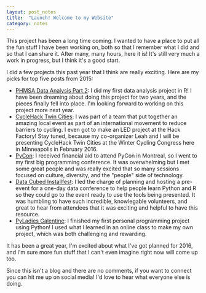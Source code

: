 ```yaml
---
layout: post_notes
title:  "Launch! Welcome to my Website"
category: notes
---
```


This project has been a long time coming. I wanted to have a place to put all the fun stuff I have been working on, both so that I remember what I did and so that I can share it. After many, many hours, here it is! It's still very much a work in progress, but I think it's a good start.

I did a few projects this past year that I think are really exciting. Here are my picks for top five posts from 2015:

* [PHMSA Data Analysis Part 2](/projects/2015/12/25/PHMSA-part2.html): I did my first data analysis project in R! I have been dreaming about doing this project for two years, and the pieces finally fell into place. I'm looking forward to working on this project more next year.
* [CycleHack Twin Cities](/community/2015/06/29/cyclehack.html): I was part of a team that put together an amazing local event as part of an international movement to reduce barriers to cycling. I even got to make an LED project at the Hack Factory! Stay tuned, because my co-organizer Leah and I will be presenting CycleHack Twin Cities at the Winter Cycling Congress here in Minneapolis in February 2016.
* [PyCon](/community/2015/04/16/pycon.html): I received financial aid to attend PyCon in Montreal, so I went to my first big programming conference. It was overwhelming but I met some great people and was really excited that so many sessions focused on culture, diversity, and the "people" side of technology.
* [Data Cubed Installfest](/community/2015/03/07/D3.html): I led the charge of planning and hosting a pre-event for a one-day data conference to help people learn Python and R so they could go to the event ready to use the tools being presented. It was humbling to have such incredible, knowlegable volunteers, and great to hear from attendees that it was exciting and helpful to have this resource.
* [PyLadies Galentine](/projects/2015/02/13/pyladies_galentine.html): I finished my first personal programming project using Python! I used what I learned in an online class to make my own project, which was both challenging and rewarding.

It has been a great year, I'm excited about what I've got planned for 2016, and I'm sure more fun stuff that I can't even imagine right now will come up too.

Since this isn't a blog and there are no comments, if you want to connect you can hit me up on social media! I'd love to hear what everyone else is doing.
